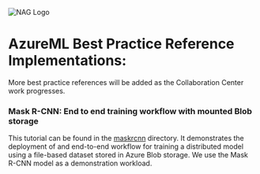 ![NAG Logo](https://www.nag.com/themes/custom/nag/logo.png)

# AzureML Best Practice Reference Implementations:

More best practice references will be added as the Collaboration Center work progresses.

### Mask R-CNN: End to end training workflow with mounted Blob storage

This tutorial can be found in the [maskrcnn](maskrcnn) directory.  It demonstrates the deployment
of and end-to-end workflow for training a distributed model using a file-based dataset stored in
Azure Blob storage.  We use the Mask R-CNN model as a demonstration workload.

